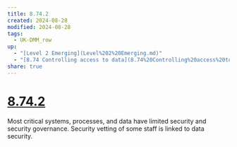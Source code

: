 ```yaml
---
title: 8.74.2
created: 2024-08-28
modified: 2024-08-28
tags:
  - UK-DMM_row
up:
  - "[Level 2 Emerging](Level%202%20Emerging.md)"
  - "[8.74 Controlling access to data](8.74%20Controlling%20access%20to%20data.md)"
share: true
---
```

# [8.74.2](8.74.2.md)

Most critical systems, processes, and data have limited security and security governance. Security vetting of some staff is linked to data security.
